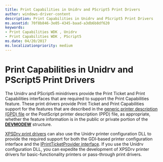 ```yaml
---
title: Print Capabilities in Unidrv and PScript5 Print Drivers
author: windows-driver-content
description: Print Capabilities in Unidrv and PScript5 Print Drivers
ms.assetid: 70f8b846-3e05-4345-baad-a3db6b8df620
keywords:
- Print Capabilities WDK , Unidrv
- Print Capabilities WDK , PScript5
ms.date: 04/20/2017
ms.localizationpriority: medium
---
```


# Print Capabilities in Unidrv and PScript5 Print Drivers


The Unidrv and PScript5 minidrivers provide the Print Ticket and Print Capabilities interfaces that are required to support the Print Capabilities feature. These print drivers provide Print Ticket and Print Capabilities support for the features that are described in the [generic printer description (GPD) file](introduction-to-gpd-files.md) or the PostScript printer description (PPD) file, as appropriate, whether the feature information is in the public or private portion of the [**DEVMODEW**](https://msdn.microsoft.com/library/windows/hardware/ff552837) structure.

[XPSDrv print drivers](xpsdrv-printer-drivers.md) can also use the Unidrv printer configuration DLL to provide the required support for both the GDI-based printer configuration interface and the [IPrintTicketProvider interface](https://msdn.microsoft.com/library/windows/hardware/ff554375). If you use the Unidrv configuration DLL, you can expedite the development of XPSDrv printer drivers for basic-functionality printers or pass-through print drivers.

 

 




